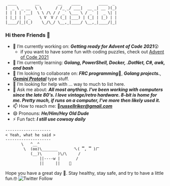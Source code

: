 ```txt
 ____        __        __    ____        ____  _
|  _ \ _ __  \ \      / /_ _/ ___|  __ _| __ )(_)
| | | | '__|  \ \ /\ / / _` \___ \ / _` |  _ \| |
| |_| | | _    \ V  V / (_| |___) | (_| | |_) | |
|____/|_|(_)    \_/\_/ \__,_|____/ \__,_|____/|_|
```

### Hi there Friends 👋

<!--
**Dr-WaSaBi/Dr-WaSabI** is a ✨ _special_ ✨ repository because its `README.md` (this file) appears on your GitHub profile.

Here are some ideas to get you started:
-->
- 🔭 I’m currently working on: ***Getting ready for Advent of Code 2021***😲
	- if you want to have some fun with coding puzzles, check out [Advent of Code 2021](https://adventofcode.com/)
- 🌱 I’m currently learning: ***Golang, PowerShell, Docker, .DotNet, C#, awk, and bash***
- 👯 I’m looking to collaborate on: ***FRC programming***🤖, ***Golang projects.***, [***Gemini Prototal***](https://gemini.circumlunar.space/) type stuff.
- 🤔 I’m looking for help with ... way to much to list here.
- 💬 Ask me about: ***All most anything.  I've been working with computers since the late 80's.  I love vintage/retro hardware. 8-bit is home for me. Pretty much, if runs on a computer, I've more then likely used it.***
- 📫 How to reach me: 📧***russellriker@gmail.com*** 
- 😄 Pronouns: ***He/Him/Hey Old Dude***
- ⚡ Fun fact: ***I still use cowsay daily***

 ```txt
 --------------------
< Yeah, what he said >
 --------------------
        \   ^__^              
         \  (oo)\_______       ㄟ( ▔, ▔ )ㄏ
            (__)\       )\/\     /
                ||----w |       /
                ||     ||    💩
```




Hope you have a great day 🤗. Stay healthy, stay safe, and try to have a little fun.🤓
![Twitter Follow](https://img.shields.io/twitter/follow/russellriker?style=social)
